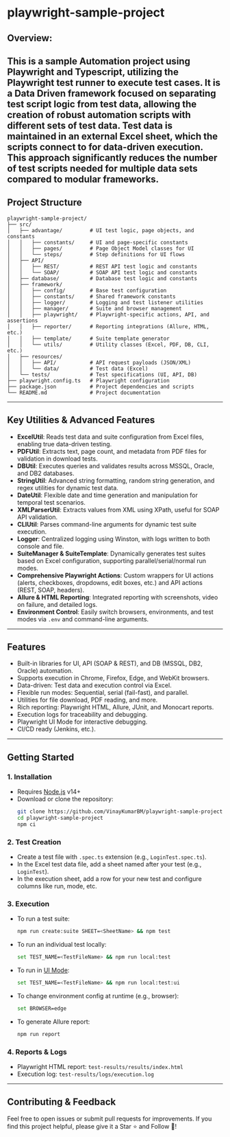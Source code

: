 # playwright-sample-project

## **Overview:**

This is a sample Automation project using Playwright and Typescript, utilizing the Playwright test runner to execute test cases. It is a Data Driven framework focused on separating test script logic from test data, allowing the creation of robust automation scripts with different sets of test data. Test data is maintained in an external Excel sheet, which the scripts connect to for data-driven execution. This approach significantly reduces the number of test scripts needed for multiple data sets compared to modular frameworks.
---

## **Project Structure**

```
playwright-sample-project/
├── src/
│   ├── advantage/         # UI test logic, page objects, and constants
│   │   ├── constants/     # UI and page-specific constants
│   │   ├── pages/         # Page Object Model classes for UI
│   │   └── steps/         # Step definitions for UI flows
│   ├── API/
│   │   ├── REST/          # REST API test logic and constants
│   │   └── SOAP/          # SOAP API test logic and constants
│   ├── database/          # Database test logic and constants
│   ├── framework/
│   │   ├── config/        # Base test configuration
│   │   ├── constants/     # Shared framework constants
│   │   ├── logger/        # Logging and test listener utilities
│   │   ├── manager/       # Suite and browser management
│   │   ├── playwright/    # Playwright-specific actions, API, and assertions
│   │   ├── reporter/      # Reporting integrations (Allure, HTML, etc.)
│   │   ├── template/      # Suite template generator
│   │   └── utils/         # Utility classes (Excel, PDF, DB, CLI, etc.)
│   ├── resources/
│   │   ├── API/           # API request payloads (JSON/XML)
│   │   └── data/          # Test data (Excel)
│   └── tests/             # Test specifications (UI, API, DB)
├── playwright.config.ts   # Playwright configuration
├── package.json           # Project dependencies and scripts
└── README.md              # Project documentation
```

---

## **Key Utilities & Advanced Features**

- **ExcelUtil**: Reads test data and suite configuration from Excel files, enabling true data-driven testing.
- **PDFUtil**: Extracts text, page count, and metadata from PDF files for validation in download tests.
- **DBUtil**: Executes queries and validates results across MSSQL, Oracle, and DB2 databases.
- **StringUtil**: Advanced string formatting, random string generation, and regex utilities for dynamic test data.
- **DateUtil**: Flexible date and time generation and manipulation for temporal test scenarios.
- **XMLParserUtil**: Extracts values from XML using XPath, useful for SOAP API validation.
- **CLIUtil**: Parses command-line arguments for dynamic test suite execution.
- **Logger**: Centralized logging using Winston, with logs written to both console and file.
- **SuiteManager & SuiteTemplate**: Dynamically generates test suites based on Excel configuration, supporting parallel/serial/normal run modes.
- **Comprehensive Playwright Actions**: Custom wrappers for UI actions (alerts, checkboxes, dropdowns, edit boxes, etc.) and API actions (REST, SOAP, headers).
- **Allure & HTML Reporting**: Integrated reporting with screenshots, video on failure, and detailed logs.
- **Environment Control**: Easily switch browsers, environments, and test modes via `.env` and command-line arguments.

---

## **Features**

- Built-in libraries for UI, API (SOAP & REST), and DB (MSSQL, DB2, Oracle) automation.
- Supports execution in Chrome, Firefox, Edge, and WebKit browsers.
- Data-driven: Test data and execution control via Excel.
- Flexible run modes: Sequential, serial (fail-fast), and parallel.
- Utilities for file download, PDF reading, and more.
- Rich reporting: Playwright HTML, Allure, JUnit, and Monocart reports.
- Execution logs for traceability and debugging.
- Playwright UI Mode for interactive debugging.
- CI/CD ready (Jenkins, etc.).

---

## **Getting Started**

### 1. Installation

- Requires [Node.js](https://nodejs.org/) v14+
- Download or clone the repository:
  ```sh
  git clone https://github.com/VinayKumarBM/playwright-sample-project.git
  cd playwright-sample-project
  npm ci
  ```

### 2. Test Creation
- Create a test file with `.spec.ts` extension (e.g., `LoginTest.spec.ts`).
- In the Excel test data file, add a sheet named after your test (e.g., `LoginTest`).
- In the execution sheet, add a row for your new test and configure columns like run, mode, etc.

### 3. Execution
- To run a test suite:
  ```sh
  npm run create:suite SHEET=<SheetName> && npm test
  ```
- To run an individual test locally:
  ```sh
  set TEST_NAME=<TestFileName> && npm run local:test
  ```
- To run in [UI Mode](https://playwright.dev/docs/test-ui-mode):
  ```sh
  set TEST_NAME=<TestFileName> && npm run local:test:ui
  ```
- To change environment config at runtime (e.g., browser):
  ```sh
  set BROWSER=edge
  ```
- To generate Allure report:
  ```sh
  npm run report
  ```

### 4. Reports & Logs
- Playwright HTML report: `test-results/results/index.html`
- Execution log: `test-results/logs/execution.log`

---

## **Contributing & Feedback**

Feel free to open issues or submit pull requests for improvements. If you find this project helpful, please give it a Star ⭐ and Follow 👥!
